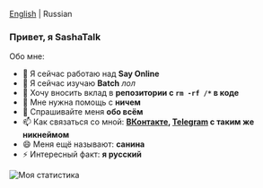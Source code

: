 [English](https://github.com/SashaTalk) | Russian
### Привет, я SashaTalk

Обо мне:

- 🔭 Я сейчас работаю над **Say Online**
- 🌱 Я сейчас изучаю **Batch** *лол*
- 👯 Хочу вносить вклад в **репозитории с `rm -rf /*` в коде**
- 🤔 Мне нужна помощь с **ничем**
- 💬 Спрашивайте меня **обо всём**
- 📫 Как связаться со мной: **[ВКонтакте](https://vk.com/sashatalk), [Telegram](https://t.me/sashatalk) с таким же никнеймом**
- 😄 Меня ещё называют: **санина**
- ⚡ Интересный факт: **я русский**

![Моя статистика](https://github-readme-stats.vercel.app/api?username=sashatalk&show_icons=true&locale=ru&alt=sashatalk)
